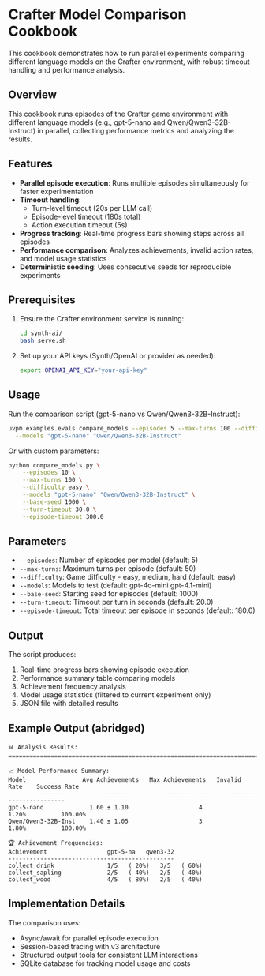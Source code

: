 # Crafter Model Comparison Cookbook

This cookbook demonstrates how to run parallel experiments comparing different language models on the Crafter environment, with robust timeout handling and performance analysis.

## Overview

This cookbook runs episodes of the Crafter game environment with different language models (e.g., gpt-5-nano and Qwen/Qwen3-32B-Instruct) in parallel, collecting performance metrics and analyzing the results.

## Features

- **Parallel episode execution**: Runs multiple episodes simultaneously for faster experimentation
- **Timeout handling**: 
  - Turn-level timeout (20s per LLM call)
  - Episode-level timeout (180s total)
  - Action execution timeout (5s)
- **Progress tracking**: Real-time progress bars showing steps across all episodes
- **Performance comparison**: Analyzes achievements, invalid action rates, and model usage statistics
- **Deterministic seeding**: Uses consecutive seeds for reproducible experiments

## Prerequisites

1. Ensure the Crafter environment service is running:
   ```bash
   cd synth-ai/
   bash serve.sh
   ```

2. Set up your API keys (Synth/OpenAI or provider as needed):
   ```bash
   export OPENAI_API_KEY="your-api-key"
   ```

## Usage

Run the comparison script (gpt-5-nano vs Qwen/Qwen3-32B-Instruct):
```bash
uvpm examples.evals.compare_models --episodes 5 --max-turns 100 --difficulty easy \
  --models "gpt-5-nano" "Qwen/Qwen3-32B-Instruct"
```

Or with custom parameters:
```bash
python compare_models.py \
    --episodes 10 \
    --max-turns 100 \
    --difficulty easy \
    --models "gpt-5-nano" "Qwen/Qwen3-32B-Instruct" \
    --base-seed 1000 \
    --turn-timeout 30.0 \
    --episode-timeout 300.0
```

## Parameters

- `--episodes`: Number of episodes per model (default: 5)
- `--max-turns`: Maximum turns per episode (default: 50)
- `--difficulty`: Game difficulty - easy, medium, hard (default: easy)
- `--models`: Models to test (default: gpt-4o-mini gpt-4.1-mini)
- `--base-seed`: Starting seed for episodes (default: 1000)
- `--turn-timeout`: Timeout per turn in seconds (default: 20.0)
- `--episode-timeout`: Total timeout per episode in seconds (default: 180.0)

## Output

The script produces:
1. Real-time progress bars showing episode execution
2. Performance summary table comparing models
3. Achievement frequency analysis
4. Model usage statistics (filtered to current experiment only)
5. JSON file with detailed results

## Example Output (abridged)

```
📊 Analysis Results:
================================================================================

📈 Model Performance Summary:
Model                Avg Achievements   Max Achievements   Invalid Rate    Success Rate   
--------------------------------------------------------------------------------------
gpt-5-nano             1.60 ± 1.10                    4            1.20%          100.00%
Qwen/Qwen3-32B-Inst    1.40 ± 1.05                    3            1.80%          100.00%

🏆 Achievement Frequencies:
Achievement                 gpt-5-na   qwen3-32
-----------------------------------------------
collect_drink               1/5   ( 20%)   3/5   ( 60%)
collect_sapling             2/5   ( 40%)   2/5   ( 40%)
collect_wood                4/5   ( 80%)   2/5   ( 40%)
```

## Implementation Details

The comparison uses:
- Async/await for parallel episode execution
- Session-based tracing with v3 architecture
- Structured output tools for consistent LLM interactions
- SQLite database for tracking model usage and costs